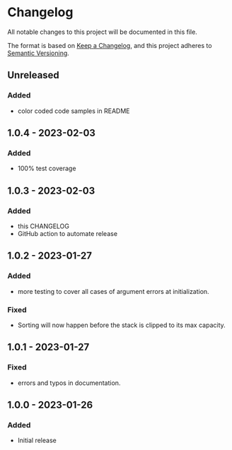 # Changelog
All notable changes to this project will be documented in this file.

The format is based on [Keep a Changelog](https://keepachangelog.com/en/1.0.0/),
and this project adheres to [Semantic Versioning](https://semver.org/spec/v2.0.0.html).

## Unreleased
### Added
- color coded code samples in README 

## 1.0.4 - 2023-02-03
### Added
- 100% test coverage

## 1.0.3 - 2023-02-03
### Added
- this CHANGELOG
- GitHub action to automate release

## 1.0.2 - 2023-01-27
### Added
- more testing to cover all cases of argument errors at initialization.

### Fixed
- Sorting will now happen before the stack is clipped to its max capacity.

## 1.0.1 - 2023-01-27
### Fixed
- errors and typos in documentation.

## 1.0.0 - 2023-01-26
### Added
- Initial release

